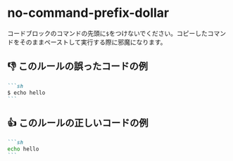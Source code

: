 # no-command-prefix-dollar

コードブロックのコマンドの先頭に`$`をつけないでください。コピーしたコマンドをそのままペーストして実行する際に邪魔になります。

## :thumbsdown: このルールの誤ったコードの例

````markdown
```sh
$ echo hello
```
````

## :thumbsup: このルールの正しいコードの例

````markdown
```sh
echo hello
```
````
